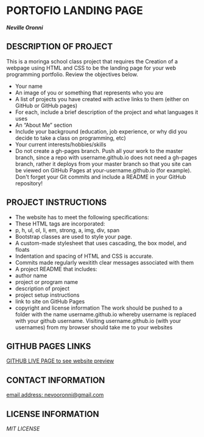 # PORTOFIO LANDING PAGE

_**Neville Oronni**_

## DESCRIPTION OF PROJECT

  This is a moringa school class project that requires the Creation of  a webpage using HTML and CSS to be the landing page for your web programming portfolio. Review the objectives below.

  * Your name
  * An image of you or something that represents who you are
  * A list of projects you have created with active links to them (either on GitHub or GitHub pages)
  * For each, include a brief description of the project and what languages it uses
  * An “About Me” section
  * Include your background (education, job experience, or why did you decide to take a class on programming, etc)
  * Your current interests/hobbies/skills
  * Do not create a gh-pages branch. Push all your work to the master branch, since a repo with username.github.io does not need a gh-pages branch, rather it deploys from your master branch so that you site can be viewed on GitHub Pages at your-username.github.io (for example). Don't forget your Git commits and include a README in your GitHub repository!

## PROJECT INSTRUCTIONS
* The website has to meet the following specifications:
* These HTML tags are incorporated:
* p, h, ul, ol, li, em, strong, a, img, div, span
* Bootstrap classes are used to style your page.
* A custom-made stylesheet that uses cascading, the box model, and floats
* Indentation and spacing of HTML and CSS is accurate.
* Commits made regularly wexitith clear messages associated with them
* A project README that includes:
* author name
* project or program name
* description of project
* project setup instructions
* link to site on GitHub Pages
* copyright and license information
The work should be pushed to a folder with the name username.github.io whereby username is replaced with your github username. Visiting username.github.io (with your usernames) from my browser should take me to your websites

## GITHUB PAGES LINKS  
[GITHUB LIVE PAGE to see website preview](nevooronni.github.io)

## CONTACT INFORMATION  
[email address: nevooronni@gmail.com](nevooronni@gmail.com)

## LICENSE INFORMATION
*MIT LICENSE*

